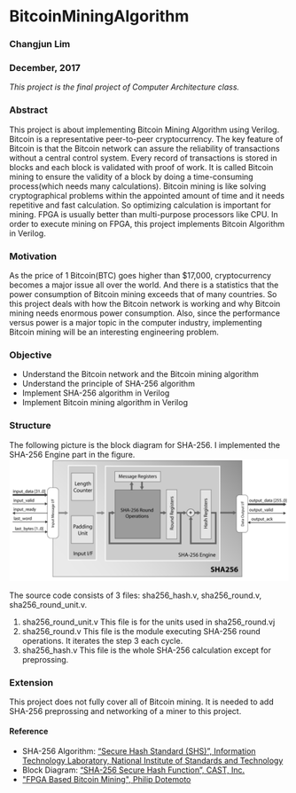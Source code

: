 # BitcoinMiningAlgorithm

### Changjun Lim

### December, 2017

*This project is the final project of Computer Architecture class.*

### Abstract

This project is about implementing Bitcoin Mining Algorithm using Verilog. Bitcoin is a representative peer-to-peer cryptocurrency. The key feature of Bitcoin is that the Bitcoin network can assure the reliability of transactions without a central control system. Every record of transactions is stored in blocks and each block is validated with proof of work. It is called Bitcoin mining to ensure the validity of a block by doing a time-consuming process(which needs many calculations).
Bitcoin mining is like solving cryptographical problems within the appointed amount of time and it needs repetitive and fast calculation. So optimizing calculation is important for mining. FPGA is usually better than multi-purpose processors like CPU. In order to execute mining on FPGA, this project implements Bitcoin Algorithm in Verilog.

### Motivation

As the price of 1 Bitcoin(BTC) goes higher than $17,000, cryptocurrency becomes a major issue all over the world. And there is a statistics that the power consumption of Bitcoin mining exceeds that of many countries. So this project deals with how the Bitcoin network is working and why Bitcoin mining needs enormous power consumption. Also, since the performance versus power is a major topic in the computer industry, implementing Bitcoin mining will be an interesting engineering problem.

### Objective

- Understand the Bitcoin network and the Bitcoin mining algorithm
- Understand the principle of SHA-256 algorithm
- Implement SHA-256 algorithm in Verilog
- Implement Bitcoin mining algorithm in Verilog


### Structure
The following picture is the block diagram for SHA-256. I implemented the SHA-256 Engine part in the figure.
![figure1_c](images/sha256_block_diagram.png)

The source code consists of 3 files: sha256_hash.v, sha256_round.v, sha256_round_unit.v.
1. sha256_round_unit.v
This file is for the units used in sha256_round.vj
2. sha256_round.v
This file is the module executing SHA-256 round operations. It iterates the step 3 each cycle.
3. sha256_hash.v
This file is the whole SHA-256 calculation except for preprossing.

### Extension
This project does not fully cover all of Bitcoin mining. It is needed to add SHA-256 preprossing and networking of a miner to this project.

#### Reference
- SHA-256 Algorithm: [“Secure Hash Standard (SHS)”, Information Technology Laboratory, National Institute of Standards and Technology](https://csrc.nist.gov/csrc/media/publications/fips/180/2/archive/2002-08-01/documents/fips180-2.pdf)
- Block Diagram: [“SHA-256 Secure Hash Function”, CAST, Inc.](https://www.xilinx.com/publications/3rd_party/products/cast_sha256.pdf)
- ["FPGA Based Bitcoin Mining", Philip Dotemoto](http://digitalcommons.calpoly.edu/cgi/viewcontent.cgi?article=1285&context=eesp)